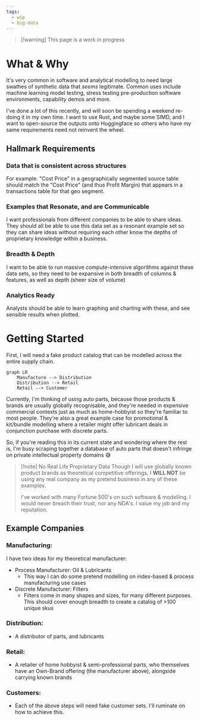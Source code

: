```yaml
---
tags:
  - wip
  - big-data
---
```

> [!warning] This page is a work in progress

# What & Why

It's very common in software and analytical modelling to need large swathes of synthetic data that *seems* legitimate.
Common uses include machine learning model testing, stress testing pre-production software environments, capability demos and more.

I've done a lot of this recently, and will soon be spending a weekend re-doing it in my own time.
I want to use Rust, and maybe some SIMD, and I want to open-source the outputs onto Huggingface so others who have my same requirements need not reinvent the wheel.

## Hallmark Requirements

### Data that is consistent across structures
For example. "Cost Price" in a geographically segmented source table should match the "Cost Price" (and thus Profit Margin) that appears in a transactions table for that geo segment.

### Examples that Resonate, and are Communicable
I want professionals from different companies to be able to share ideas. They should all be able to use this data set as a resonant example set so they can share ideas without requiring each other know the depths of proprietary knowledge within a business.

### Breadth & Depth
I want to be able to run massive compute-intensive algorithms against these data sets, so they need to be expansive in both breadth of columns & features, as well as depth (sheer size of volume)

### Analytics Ready
Analysts should be able to learn graphing and charting with these, and see sensible results when plotted.


# Getting Started

First, I will need a fake product catalog that can be modelled across the entire supply chain.

```mermaid  
graph LR
    Manufacture --> Distribution
    Distribution --> Retail
    Retail --> Customer
```

Currently, I'm thinking of using auto parts, because those products & brands are usually globally recognisable, and they're needed in expensive commercial contexts just as much as home-hobbyist so they're familiar to most people. 
They're also a great example case for promotional & kit/bundle modelling where a retailer might offer lubricant deals in conjunction purchase with discrete parts.

So, if you're reading this in its current state and wondering where the rest is, I'm busy scraping together a database of auto parts that doesn't infringe on private intellectual property domains 😅

>[!note] No Real Life Proprietary Data
> Though I will use globally known product brands as theoretical competitive offerings, I **WILL NOT** be using any real company as my pretend business in any of these examples.
>
>I've worked with many Fortune 500's on such software & modelling. I would never breach their trust, nor any NDA's. I value my job and my reputation.

## Example Companies

### Manufacturing:

I have two ideas for my theoretical manufacturer:
- Process Manufacturer: Oil & Lubricants
	- This way I can do some pretend modelling on index-based & process manufacturing use cases
- Discrete Manufacturer: Filters
	- Filters come in many shapes and sizes, for many different purposes. This should cover enough breadth to create a catalog of >100 unique skus

### Distribution:
- A distributor of parts, and lubricants

### Retail:
- A retailer of home hobbyist & semi-professional parts, who themselves have an Own-Brand offering (the manufacturer above), alongside carrying known brands

### Customers:
- Each of the above steps will need fake customer sets. I'll ruminate on how to achieve this.